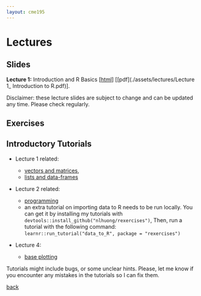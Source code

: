 ```yaml
---
layout: cme195
---
```


# [](#lectures) Lectures

## [](#slides) Slides

**Lecture 1:** Introduction and R Basics [[html](./assets/lectures/Lecture1_Intro.html)]
[[pdf](./assets/lectures/Lecture 1_ Introduction to R.pdf)].

<!---2. Control Flow and Functions [html](./assets/lectures/Lecture2_Syntax_and_Functions.html)
[[pdf](./assets/lectures/Lecture 2_ Syntax, control flow, functions.pdf)].
3. [Data pre-processing (./assets/lectures/Lecture3_Data_manipulation.html)
[[pdf](./assets/lectures/Lecture 3_ Data Manipulation.pdf)].
4. [2D plotting with ggplot2](./assets/lectures/Lecture4_2D_graphics.html)
[[rmd](https://raw.githubusercontent.com/cme195/cme195.github.io/master/assets/lectures/Lecture4_2D_graphics.Rmd)]
[[pdf](./assets/lectures/Lecture 4_ Generating 2D graphics with R.pdf)]
5. [3D and interactive plotting](./assets/lectures/Lecture5_Interactive_graphics.html)
[[rmd](https://raw.githubusercontent.com/cme195/cme195.github.io/master/assets/lectures/Lecture5_Interactive_graphics.Rmd)]
[[pdf](./assets/lectures/Lecture 5_ 3D and Interactive graphics.pdf)].
6. [Hypothesis testing, linear regression, lasso regression](./assets/lectures/Lecture6__Hypothesis_testing_and_linear_regression.html)
[[rmd](https://raw.githubusercontent.com/cme195/cme195.github.io/master/assets/lectures/Lecture6_%20Hypothesis_testing_and_linear_regression.Rmd)]
[[pdf](./assets/lectures/Lecture 6_ Hypothesis testing and Linear Regression.pdf)].
7. [Classification](./assets/lectures/Lecture7_Classification.html)
[[rmd](https://raw.githubusercontent.com/cme195/cme195.github.io/master/assets/lectures/Lecture7_Classification.Rmd)]
[[pdf](./assets/lectures/Lecture 7_ Classification.pdf)].
8. [Unsupervised Learning](./assets/lectures/Lecture8_Unsupervised_Learning.html)
[[rmd](https://raw.githubusercontent.com/cme195/cme195.github.io/master/assets/lectures/Lecture8_Unsupervised_Learning.Rmd)]
[[pdf](./assets/lectures/Lecture 8_ Unsupervised Learning.pdf)].  -->

Disclaimer: these lecture slides are subject to change and can be updated
any time. Please check regularly.

## [](#exe) Exercises

<!--- * [Exercises for lecture 2](./assets/exercises/Lec2_Exercises.nb.html)
[[rmd](https://raw.githubusercontent.com/cme195/cme195.github.io/master/assets/exercises/Lec2_Exercises.Rmd)].
[Answers](./assets/exercises/Lec2_Exercises_with_Answers.nb.html)
[[rmd](https://raw.githubusercontent.com/cme195/cme195.github.io/master/assets/exercises/Lec2_Exercises_with_Answers.Rmd)].
* [Exercises for lecture 3](./assets/exercises/Lec3_Exercises.nb.html)
[[rmd](https://raw.githubusercontent.com/cme195/cme195.github.io/master/assets/exercises/Lec3_Exercises.Rmd)].
[Answers](./assets/exercises/Lec3_Exercises_with_Answers.nb.html)
[[rmd](https://raw.githubusercontent.com/cme195/cme195.github.io/master/assets/exercises/Lec3_Exercises_with_Answers.Rmd)].
* [Exercises for lecture 4](./assets/exercises/Lec4_Exercises.nb.html)
[[rmd](https://raw.githubusercontent.com/cme195/cme195.github.io/master/assets/exercises/Lec4_Exercises.Rmd)].
[Answers](./assets/exercises/Lec4_Exercises_with_Answers.nb.html)
[[rmd](https://raw.githubusercontent.com/cme195/cme195.github.io/master/assets/exercises/Lec4_Exercises_with_Answers.Rmd)].
* [Exercises for lecture 5](./assets/exercises/Lec5_Exercises.nb.html)
[[rmd](https://raw.githubusercontent.com/cme195/cme195.github.io/master/assets/exercises/Lec5_Exercises.Rmd)].
[Answers](./assets/exercises/Lec5_Exercises_with_Answers.nb.html)
[[rmd](https://raw.githubusercontent.com/cme195/cme195.github.io/master/assets/exercises/Lec5_Exercises_with_Answers.Rmd)].
* [Exercises for lecture 6](./assets/exercises/Lec6_Exercises.nb.html)
[[rmd](https://raw.githubusercontent.com/cme195/cme195.github.io/master/assets/exercises/Lec6_Exercises.Rmd)].
[Answers](./assets/exercises/Lec6_Exercises_with_Answers.nb.html)
[[rmd](https://raw.githubusercontent.com/cme195/cme195.github.io/master/assets/exercises/Lec6_Exercises_with_Answers.Rmd)].
* [Exercises for lecture 7](./assets/exercises/Lec7_Exercises.nb.html)
[[rmd](https://raw.githubusercontent.com/cme195/cme195.github.io/master/assets/exercises/Lec7_Exercises.Rmd)].
[Answers](./assets/exercises/Lec7_Exercises_with_Answers.nb.html)
[[rmd](https://raw.githubusercontent.com/cme195/cme195.github.io/master/assets/exercises/Lec7_Exercises_with_Answers.Rmd)].
* [Exercises for lecture 8](./assets/exercises/Lec8_Exercises.nb.html)
[[rmd](https://raw.githubusercontent.com/cme195/cme195.github.io/master/assets/exercises/Lec8_Exercises.Rmd)].
[Answers](./assets/exercises/Lec8_Exercises_with_Answers.nb.html)
[[rmd](https://raw.githubusercontent.com/cme195/cme195.github.io/master/assets/exercises/Lec8_Exercises_with_Answers.Rmd)].
-->


## [](#tut) Introductory Tutorials

* Lecture 1 related:
    + [vectors and matrices](https://cme195.shinyapps.io/vectors_and_matrices/),
    + [lists and data-frames](https://cme195.shinyapps.io/lists_and_data_frames/)

* Lecture 2 related:
    + [programming](https://cme195.shinyapps.io/programming/)
    +  an extra tutorial on importing data to R needs to be run locally. You can
get it by installing my tutorials with `devtools::install_github("nlhuong/rexercises")`,
Then, run a tutorial with the following command:
`learnr::run_tutorial("data_to_R", package = "rexercises")`
* Lecture 4:
    + [base plotting](https://cme195.shinyapps.io/base_plotting/)

Tutorials might include bugs, or some unclear hints. Please, let me know
if you encounter any mistakes in the tutorials so I can fix them.

[back](./)
